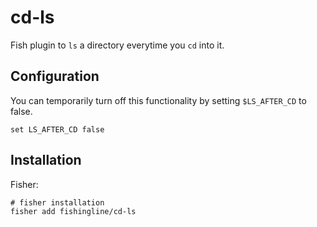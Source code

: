 # cd-ls

Fish plugin to `ls` a directory everytime you `cd` into it.

## Configuration

You can temporarily turn off this functionality by setting `$LS_AFTER_CD` to
false.

```fish
set LS_AFTER_CD false
```

## Installation

Fisher:

```shell
# fisher installation
fisher add fishingline/cd-ls
```
